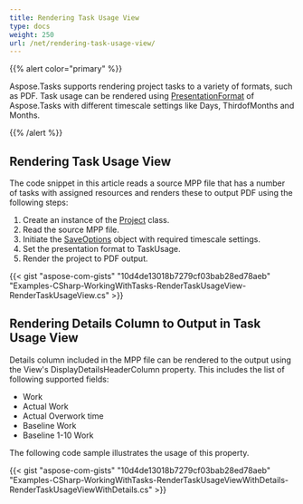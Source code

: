 ```yaml
---
title: Rendering Task Usage View
type: docs
weight: 250
url: /net/rendering-task-usage-view/
---
```


{{% alert color="primary" %}} 

Aspose.Tasks supports rendering project tasks to a variety of formats, such as PDF. Task usage can be rendered using [PresentationFormat](https://apireference.aspose.com/tasks/net/aspose.tasks.visualization/presentationformat) of Aspose.Tasks with different timescale settings like Days, ThirdofMonths and Months.

{{% /alert %}} 
## **Rendering Task Usage View**
The code snippet in this article reads a source MPP file that has a number of tasks with assigned resources and renders these to output PDF using the following steps:

1. Create an instance of the [Project](https://apireference.aspose.com/tasks/net/aspose.tasks/project) class.
1. Read the source MPP file.
1. Initiate the [SaveOptions](https://apireference.aspose.com/tasks/net/aspose.tasks.saving/saveoptions) object with required timescale settings.
1. Set the presentation format to TaskUsage.
1. Render the project to PDF output.

{{< gist "aspose-com-gists" "10d4de13018b7279cf03bab28ed78aeb" "Examples-CSharp-WorkingWithTasks-RenderTaskUsageView-RenderTaskUsageView.cs" >}}
## **Rendering Details Column to Output in Task Usage View**
Details column included in the MPP file can be rendered to the output using the View's DisplayDetailsHeaderColumn property. This includes the list of following supported fields:

- Work
- Actual Work
- Actual Overwork time
- Baseline Work
- Baseline 1-10 Work

The following code sample illustrates the usage of this property.

{{< gist "aspose-com-gists" "10d4de13018b7279cf03bab28ed78aeb" "Examples-CSharp-WorkingWithTasks-RenderTaskUsageViewWithDetails-RenderTaskUsageViewWithDetails.cs" >}}
